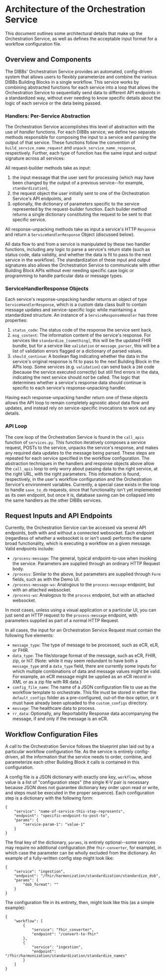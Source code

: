 # Architecture of the Orchestration Service
This document outlines some architectural details that make up the Orchestration Service, as well as defines the acceptable input format for a workflow configuration file.

## Overview and Components
The DIBBs' Orchestration Service provides an automated, config-driven system that allows users to flexibly parameterize and combine the various DIBBs Building Blocks in a single workflow. This service works by combining abstracted functions for each service into a loop that allows the Orchestration Service to sequentially send data to different API endpoints in a standardized way, without ever needing to know specific details about the logic of each service or the data being passed.

### Handlers: Per-Service Abstraction
The Orchestration Service accomplishes this level of abstraction with the use of *handler* functions. For each DIBBs service, we define two separate methods responsible for composing the input to a service and parsing the output of that service. These functions follow the convention of `build_service_name_request` and `unpack_service_name_response`, respectively. Further, each type of function has the same input and output signature across all services:

All request-builder methods take as input:
1. the input message that the user sent for processing (which may have been changed by the output of a previous service--for example, `standardization`),
2. the request object the user initially sent to one of the Orchestration Service's API endpoints, and
3. optionally, the dictionary of parameters specific to the service represented by the request-builder function.
Each builder method returns a single dictionary constituting the request to be sent to that specific service.

All response-unpacking methods take as input a service's HTTP `Response` and return a `ServiceHandlerResponse` Object (discussed below).

All data flow to and from a service is manipulated by these two handler functions, including any logic to parse a service's return state (such as status code, data validity, and whether the data is fit to pass to the next service in the workflow). The standardization of these input and output signatures also allows the Orchestration Service to communicate with other Building Block APIs without ever needing specific case logic or programming to handle particular data or message types.

### ServiceHandlerResponse Objects
Each service's response-unpacking handler returns an object of type `ServiceHandlerResponse`, which is a custom data class built to contain message updates and service-specific logic while maintaining a standardized structure. An instance of a `ServiceResponseHandler` has three properties:

1. `status_code`: The status code of the response the service sent back.
2. `msg_content`: The information content of the service's response. For services like `standardize_[something]`, this will be the updated FHIR bundle, but for a service like `validation` or `message_parser`, this will be a list of validation errors flagged or a dictionary of parsed values.
3. `should_continue`: A boolean flag indicating whether the data in the service's original response is fit to pass to the next Building Block in the APIs loop. Some services (e.g. `validation`) can send back a `200` code (because the service executed correctly) but still find errors in the data, indicating the next service should _not_ be called. The logic that determines whether a service's response data should continue is specific to each service's response-unpacking handler.

Having each response-unpacking handler return one of these objects allows the API loop to remain completely agnostic about data flow and updates, and instead rely on service-specific invocations to work out any details.

### API Loop
The core loop of the Orchestration Service is found in the `call_apis` function of `services.py`. This function iteratively composes a service request, POSTs to the service, unpacks the service's response, and makes any required data updates to the message being parsed. These steps are repeated for each service specified in the workflow configuration. The abstraction techniques in the handlers and response objects above allow the `call_apis` loop to only worry about passing data to the right service, at the right URL, with the right parameters. This information is found, respectively, in the user's workflow configuration and the Orchestration Service's environment variables. Currently, a special case exists in the loop to handle `save_to_db` requests, since that functionality isn't yet implemented as its own endpoint, but once it is, database saving can be collapsed into the same handlers as the other DIBBs services.

## Request Inputs and API Endpoints
Currently, the Orchestration Service can be accessed via several API endpoints, both with and without a connected websocket. Each endpoint (regardless of whether a websocket is or isn't used) performs the same broad functionality, which is executing a workflow on a given message. Valid endpoints include:

* `/process-message`: The general, typical endpoint-to-use when invoking the service. Parameters are supplied through an ordinary HTTP Request body.
* `/process`: Similar to the above, but parameters are supplied through `Form` fields, such as with the Demo UI.
* `/process-message-ws`: Analogous to the `process-message` endpoint, but with an attached websocket.
* `/process-ws`: Analogous to the `process` endpoint, but with an attached websocket.

In most cases, unless using a visual application or a particular UI, you can just send an HTTP request to the `process-message` endpoint, with parameters supplied as part of a normal HTTP Request.

In all cases, the input for an Orchestration Service Request must contain the following five elements:
* `message_type`: The type of message to be processed, such as eCR, eLR, or FHIR.
* `data_type`: The file/storage format of the message, such as eCR, FHIR, zip, or hl7. (Note: while it may seem redundant to have both a `message_type` and a `data_type` field, there are currently some inputs for which multiple combinations of data and message values might be valid. For example, an eCR message might be upplied as an eCR record in XML or as a zip file with RR data.)
* `config_file_name`: The name of a JSON configuration file to use as the workflow template to orchestrate. This file must be stored in either the `default_configs` folder as a pre-configured, out-of-the-box option, or it must have already been uploaded to the `custom_configs` directory.
* `message`: The healthcare data to process.
* `rr_data`: Optionally, any Reportability Response data accompanying the message, if and only if the message is an eCR.

## Workflow Configuration Files
A call to the Orchestration Service follows the blueprint plan laid out by a particular workflow configuration file. As the service is entirely config-driven, all the information that the service needs to order, combine, and parameterize each other Building Block it calls is contained in this configuration.

A config file is a JSON dictionary with exactly one key, `workflow`, whose value is a list of "configuration steps" (the single K-V pair is necessary because JSON does not guarantee dictionary key order upon read or write, and steps must be executed in the proper sequence). Each configuration step is a dictionary with the following form:

```
{
    "service": "name-of-service-this-step-represents",
    "endpoint": "specific-endpoint-to-post-to",
    "params": {
        "service-param-1": "value-1"
    }
}
```

The final key of the dictionary, `params`, is entirely optional--some services may require no additional configuration (the `fhir-converter`, for example), in which case the parameter can be wholly excluded from the dictionary. An example of a fully-written config step might look like:

```
{
    "service": "ingestion",
    "endpoint": "/fhir/harmonization/standardization/standardize_dob",
    "params": {
        "dob_format": ""
    }
}
```

The configuration file in its entirety, then, might look like this (as a simple example):

```
{
    "workflow": [
        {
            "service": "fhir_converter",
            "endpoint": "/convert-to-fhir"
        },
        {
            "service": "ingestion",
            "endpoint": "/fhir/harmonization/standardization/standardize_names"
        }
    ]
}
```